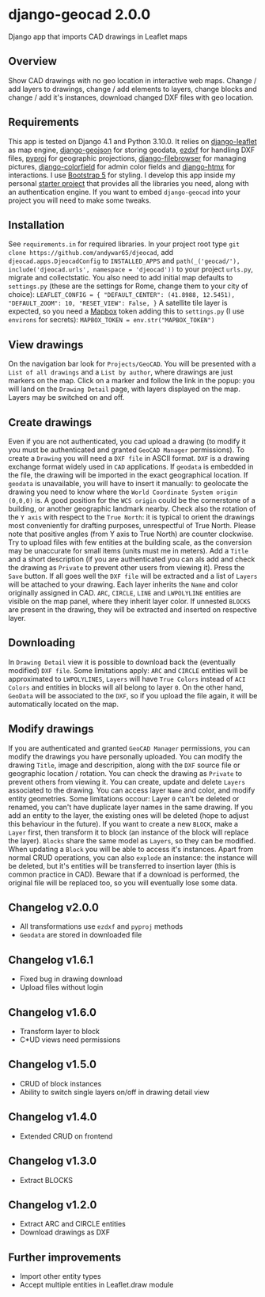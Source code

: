 # django-geocad 2.0.0
Django app that imports CAD drawings in Leaflet maps
## Overview
Show CAD drawings with no geo location in interactive web maps. Change / add layers to drawings, change / add elements to layers, change blocks and change / add it's instances, download changed DXF files with geo location.
## Requirements
This app is tested on Django 4.1 and Python 3.10.0. It relies on [django-leaflet](https://django-leaflet.readthedocs.io/en/latest/index.html/) as map engine, [django-geojson](https://django-geojson.readthedocs.io/en/latest/) for storing geodata, [ezdxf](https://ezdxf.mozman.at/) for handling DXF files, [pyproj](https://pyproj4.github.io/pyproj/stable/) for geographic projections, [django-filebrowser](https://django-filebrowser.readthedocs.io/en/latest/) for managing pictures, [django-colorfield](https://github.com/fabiocaccamo/django-colorfield) for admin color fields and [django-htmx](https://django-htmx.readthedocs.io/en/latest/) for interactions. I use [Bootstrap 5](https://getbootstrap.com/) for styling. I develop this app inside my personal [starter project](https://github.com/andywar65/project_repo/tree/architettura) that provides all the libraries you need, along with an authentication engine. If you want to embed `django-geocad` into your project you will need to make some tweaks.
## Installation
See `requirements.in` for required libraries. In your project root type `git clone https://github.com/andywar65/djeocad`, add `djeocad.apps.DjeocadConfig` to `INSTALLED_APPS` and `path(_('geocad/'), include('djeocad.urls', namespace = 'djeocad'))` to your project `urls.py`, migrate and collectstatic. You also need to add initial map defaults to `settings.py` (these are the settings for Rome, change them to your city of choice):
`LEAFLET_CONFIG = {
    "DEFAULT_CENTER": (41.8988, 12.5451),
    "DEFAULT_ZOOM": 10,
    "RESET_VIEW": False,
}`
A satellite tile layer is expected, so you need a [Mapbox](https://www.mapbox.com/) token adding this to `settings.py` (I use `environs` for secrets): `MAPBOX_TOKEN = env.str("MAPBOX_TOKEN")`
## View drawings
On the navigation bar look for `Projects/GeoCAD`. You will be presented with a `List of all drawings` and a `List by author`, where drawings are just markers on the map. Click on a marker and follow the link in the popup: you will land on the `Drawing Detail` page, with layers displayed on the map. Layers may be switched on and off.
## Create drawings
Even if you are not authenticated, you cad upload a drawing (to modify it you must be authenticated and granted `GeoCAD Manager` permissions). To create a `Drawing` you will need a `DXF file` in ASCII format. `DXF` is a drawing exchange format widely used in `CAD` applications.
If `geodata` is embedded in the file, the drawing will be imported in the exact geographical location. If `geodata` is unavailable, you will have to insert it manually: to geolocate the drawing you need to know where the `World Coordinate System origin (0,0,0)` is. A good position for the `WCS origin` could be the cornerstone of a building, or another geographic landmark nearby.
Check also the rotation of the `Y axis` with respect to the `True North`: it is typical to orient the drawings most conveniently for drafting purposes, unrespectful of True North. Please note that positive angles (from Y axis to True North) are counter clockwise.
Try to upload files with few entities at the building scale, as the conversion may be unaccurate for small items (units must me in meters).
Add a `Title` and a short description (if you are authenticated you can als add and check the drawing as `Private` to prevent other users from viewing it).
Press the `Save` button. If all goes well the `DXF file` will be extracted and a list of `Layers` will be attached to your drawing. Each layer inherits the `Name` and color originally assigned in CAD. `ARC`, `CIRCLE`, `LINE` and `LWPOLYLINE` entities are visible on the map panel, where they inherit layer color. If unnested `BLOCKS` are present in the drawing, they will be extracted and inserted on respective layer.
## Downloading
In `Drawing Detail` view it is possible to download back the (eventually modified) `DXF file`. Some limitations apply: `ARC` and `CIRCLE` entities will be approximated to `LWPOLYLINES`, `Layers` will have `True Colors` instead of `ACI Colors` and entities in blocks will all belong to layer `0`. On the other hand, `GeoData` will be associated to the `DXF`, so if you upload the file again, it will be automatically located on the map.
## Modify drawings
If you are authenticated and granted `GeoCAD Manager` permissions, you can modify the drawings you have personally uploaded.
You can modify the drawing `Title`, image and descripition, along with the `DXF` source file or geographic location / rotation. You can check the drawing as `Private` to prevent others from viewing it.
You can create, update and delete `Layers` associated to the drawing. You can access layer `Name` and color, and modify entity geometries. Some limitations occour: Layer `0` can't be deleted or renamed, you can't have duplicate layer names in the same drawing. If you add an entity to the layer, the existing ones will be deleted (hope to adjust this behaviour in the future).
If you want to create a new `BLOCK`, make a `Layer` first, then transform it to block (an instance of the block will replace the layer). `Blocks` share the same model as `Layers`, so they can be modified. When updating a `Block` you will be able to access it's instances. Apart from normal CRUD operations, you can also `explode` an instance: the instance will be deleted, but it's entities will be transferred to insertion layer (this is common practice in CAD).
Beware that if a download is performed, the original file will be replaced too, so you will eventually lose some data.

## Changelog v2.0.0
* All transformations use `ezdxf` and `pyproj` methods
* `Geodata` are stored in downloaded file
## Changelog v1.6.1
* Fixed bug in drawing download
* Upload files without login
## Changelog v1.6.0
* Transform layer to block
* C*UD views need permissions
## Changelog v1.5.0
* CRUD of block instances
* Ability to switch single layers on/off in drawing detail view
## Changelog v1.4.0
* Extended CRUD on frontend
## Changelog v1.3.0
* Extract BLOCKS
## Changelog v1.2.0
* Extract ARC and CIRCLE entities
* Download drawings as DXF
## Further improvements
* Import other entity types
* Accept multiple entities in Leaflet.draw module
